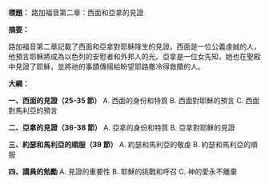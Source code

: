 **標題：** 路加福音第二章：西面和亞拿的見證

**摘要：**

路加福音第二章記載了西面和亞拿對耶穌降生的見證。西面是一位公義虔誠的人，他預言耶穌將成為以色列的安慰者和外邦人的光。亞拿是一位女先知，她也在聖殿中見證了耶穌，並將祂的事蹟傳揚給盼望耶路撒冷得救贖的人。

**大綱：**

**一、西面的見證（25-35 節）**
    A. 西面的身份和特質
    B. 西面對耶穌的預言
    C. 西面對馬利亞的預言

**二、亞拿的見證（36-38 節）**
    A. 亞拿的身份和特質
    B. 亞拿對耶穌的見證

**三、約瑟和馬利亞的順服（39 節）**
    A. 約瑟和馬利亞的敬虔
    B. 約瑟和馬利亞的順服

**四、講員的勉勵**
    A. 見證的重要性
    B. 耶穌的挑戰和呼召
    C. 神的愛永不離棄